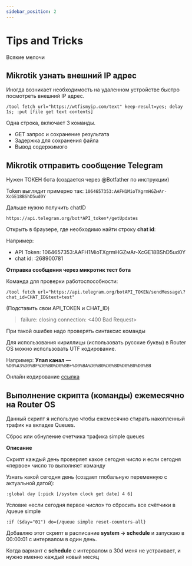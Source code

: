 ```yaml
---
sidebar_position: 2
---
```


# Tips and Tricks

Всякие мелочи


## Mikrotik узнать внешний IP адрес

Иногда возникает необходимость на удаленном устройстве быстро посмотреть внешний IP адрес.

```
/tool fetch url="https://wtfismyip.com/text" keep-result=yes; delay 1s; :put [file get text contents]
```

Одна строка, включает 3 команды.

- GET запрос и сохранение результата
- Задержка для сохранения файла
- Вывод содержимого


## Mikrotik отправить сообщение Telegram

Нужен ТОКЕН бота (создается через @Botfather по инструкции)

Token выглядит примерно так: `1064657353:AAFH1MioTXgrmHGZмAr-XcGE18BShD5ud0Y`

Дальше нужно получить chatID

```
https://api.telegram.org/bot*API_token*/getUpdates
```

Открыть в браузере, где необходимо найти строку **chat id**:

Например:
- API Token: 1064657353:AAFH1MioTXgrmHGZмAr-XcGE18BShD5ud0Y
- chat id: :268900781

**Отправка сообщения через микротик тест бота**

Команда для проверки работоспособности:
```
/tool fetch url="https://api.telegram.org/botAPI_TOKEN/sendMessage\?chat_id=CHAT_ID&text=test"
```

(Подставить свои API_TOKEN и CHAT_ID) 

>failure: closing connection: <400 Bad Request>

При такой ошибке надо проверять синтаксис команды


Для использования кириллицы (использовать русские буквы) в Router OS можно использовать UTF кодирование.

Например:
**Упал канал** — `%D0%A3%D0%BF%D0%B0%D0%BB+%D0%BA%D0%B0%D0%BD%D0%B0%D0%BB`


Онлайн кодирование [ссылка](http://www.codenet.ru/services/urlencode-urldecode/)


## Выполнение скрипта (команды) ежемесячно на Router OS

Данный скрипт я использую чтобы ежемесячно стирать накопленный трафик на вкладке Queues. 

Сброс или обнуление счетчика трафика simple queues

**Описание**

Скрипт каждый день проверяет какое сегодня число и если сегодня «первое» число то выполняет команду

Узнать какой сегодня день (создает глобальную переменную с актуальной датой):
```
:global day [:pick [/system clock get date] 4 6]
```

Условие «если сегодня первое число» то сбросить все счётчики в /queue simple

```
:if ($day="01") do={/queue simple reset-counters-all}
```

Добавляю этот скрипт в расписание **system -> schedule** и запускаю в 00:00:01 с интервалом в один день.

Когда вариант с **schedule** с интервалом в 30d меня не устраивает, и нужно именно каждый новый месяц
